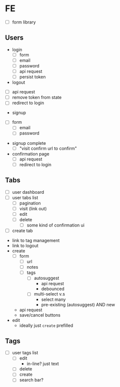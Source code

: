 # FE

- [ ] form library

## Users

- login
  - [ ] form
  - [ ] email
  - [ ] password
  - [ ] api request
  - [ ] persist token
- logout
- [ ] api request
- [ ] remove token from state
- [ ] redirect to login
- signup
- [ ] form
  - [ ] email
  - [ ] password
- signup complete
  - [ ] "visit confirm url to confirm"
- confirmation page
  - [ ] api request
  - [ ] redirect to login

## Tabs

- [ ] user dashboard
- [ ] user tabs list
  - [ ] pagination
  - [ ] visit (link out)
  - [ ] edit
  - [ ] delete
    - [ ] some kind of confirmation ui
- [ ] create tab
- link to tag management
- link to logout
- create
  - [ ] form
    - [ ] url
    - [ ] notes
    - [ ] tags
      - [ ] autosuggest
        - api request
        - debounced
      - [ ] multi-select v.s
        - select many
        - pre-existing (autosuggest) AND new
  - api request
  - save/cancel buttons
- edit
  - ideally just `create` prefilled

## Tags

- [ ] user tags list
  - [ ] edit
    - in-line? just text
  - [ ] delete
  - [ ] create
  - [ ] search bar?
